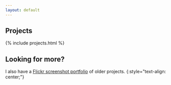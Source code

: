 ```yaml
---
layout: default
---
```


## Projects

{% include projects.html %}

## Looking for more?

I also have a [Flickr screenshot portfolio][2] of older projects.
{:style="text-align: center;"}

[1]: http://www.slideshare.net/bradfrostweb/death-to-bullshit
[2]: https://www.flickr.com/photos/benjamin_knight/sets
[3]: https://twitter.com/soopa/status/403209186273923072
